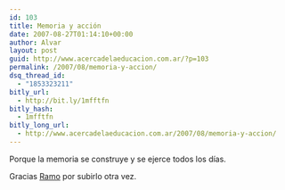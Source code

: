 ```yaml
---
id: 103
title: Memoria y acción
date: 2007-08-27T01:14:10+00:00
author: Alvar
layout: post
guid: http://www.acercadelaeducacion.com.ar/?p=103
permalink: /2007/08/memoria-y-accion/
dsq_thread_id:
  - "1853323211"
bitly_url:
  - http://bit.ly/1mfftfn
bitly_hash:
  - 1mfftfn
bitly_long_url:
  - http://www.acercadelaeducacion.com.ar/2007/08/memoria-y-accion/
---
```

Porque la memoria se construye y se ejerce todos los días.

Gracias <a href="http://ramiropol.blogspot.com/2007/08/de-plaza-miserere-machu-picchu.html" target="_blank">Ramo</a> por subirlo otra vez.
<object width="425" height="353"><param name="movie" value="http://www.youtube.com/v/H1Lqt6FQ_I4"></param><param name="wmode" value="transparent"></param><embed src="http://www.youtube.com/v/H1Lqt6FQ_I4" type="application/x-shockwave-flash" wmode="transparent" width="425" height="353"></embed></object>